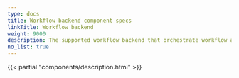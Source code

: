 ```yaml
---
type: docs
title: Workflow backend component specs
linkTitle: Workflow backend
weight: 9000
description: The supported workflow backend that orchestrate workflow and save workflow state
no_list: true
---
```


{{< partial "components/description.html" >}}
